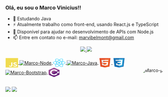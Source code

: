 ### Olá, eu sou o Marco Vinicius!!



- 🌱 Estudando Java
- ⚡ Atualmente trabalho como front-end, usando React.js e TypeScript
- 💬 Disponível para ajudar no desenvolvimento de APIs com Node.js
- 📫 Entre em contato no e-mail: marvibelmont@gmail.com

<div align="center">
  <a href="https://github.com/charlesmagnexv">
  <img height="180em" src="https://github-readme-stats.vercel.app/api?username=charlesmagnexv&show_icons=true&theme=dark&include_all_commits=true&count_private=true"/>
  <img height="180em" src="https://github-readme-stats.vercel.app/api/top-langs/?username=charlesmagnexv&layout=compact&langs_count=7&theme=dark"/>
</div>
  
<div style="display: inline_block"><br>
  <img align="center" alt="Marco-Js" height="30" width="40" src="https://raw.githubusercontent.com/devicons/devicon/master/icons/javascript/javascript-plain.svg">
  <img align="center" alt="Marco-Node" height="30" width="40" src="https://cdn.jsdelivr.net/gh/devicons/devicon/icons/nodejs/nodejs-original.svg">
  <img align="center" alt="Marco-React" height="30" width="40" src="https://raw.githubusercontent.com/devicons/devicon/master/icons/react/react-original.svg">
  <img align="center" alt="Marco-Java" height="30" width="40" src="https://cdn.jsdelivr.net/gh/devicons/devicon/icons/java/java-original.svg">
  <img align="center" alt="Marco-HTML" height="30" width="40" src="https://raw.githubusercontent.com/devicons/devicon/master/icons/html5/html5-original.svg">
  <img align="center" alt="Marco-CSS" height="30" width="40" src="https://raw.githubusercontent.com/devicons/devicon/master/icons/css3/css3-original.svg">
  <img align="center" alt="Marco-Bootstrap" height="30" width="40" src="https://cdn.jsdelivr.net/gh/devicons/devicon/icons/bootstrap/bootstrap-original.svg">
  <img align="center" alt="Marco-Csharp" height="30" width="40" src="https://raw.githubusercontent.com/devicons/devicon/master/icons/csharp/csharp-original.svg">
  <img align="right" alt="Marco-pic" height="150" style="border-radius:50px;" src="https://cdn.discordapp.com/attachments/818653362647597107/1046061344555814962/download20221105100617.png">
</div>
  
  ##
  
  <div>
  <a href="https://www.instagram.com/charle_magne_xv" target="_blank"><img src="https://img.shields.io/badge/-Instagram-%23E4405F?style=for-the-badge&logo=instagram&logoColor=white" target="_blank"></a>
  <a href="https://www.linkedin.com/in/marco-vinicius-a45421216/" target="_blank"><img src="https://img.shields.io/badge/-LinkedIn-%230077B5?style=for-the-badge&logo=linkedin&logoColor=white" target="_blank"></a> 
  </div>
